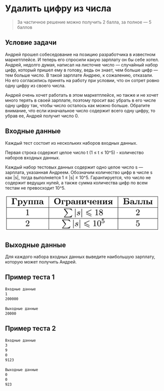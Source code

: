 ﻿# Удалить цифру из числа
> За частичное решение можно получить 2 балла, за полное — 5 баллов

## Условие задачи
Андрей прошел собеседование на позицию разработчика в известном маркетплейсе.
И теперь его спросили какую зарплату он бы себе хотел.
Андрей, недолго думая, написал на листочке число — случайный набор цифр,
который пришел ему в голову, ведь он знает, чем больше цифр — тем больше число.
В такой зарплате Андрею, к сожалению, отказали.
Но его согласились принять на работу при условии,
что он сотрет ровно одну цифру из своего числа.

Андрей очень хочет работать в этом маркетплейсе,
но также и не хочет много терять в своей зарплате,
поэтому просит вас убрать в его числе одну цифру так,
чтобы число осталось как можно больше. Обратите внимание,
что если изначальное число содержит всего одну цифру, то убрав ее,
Андрей получит число 0.

## Входные данные
Каждый тест состоит из нескольких наборов входных данных.

Первая строка содержит целое число t (1 ≤ t ≤ 10\^5) - количество
наборов входных данных.

Каждый набор тестовых данных содержит одно целое число s — зарплата,
указанная Андреем. Обозначим количество цифр в числе s как |s|,
тогда выполняется 1 ≤ |s| ≤ 10\^5. Гарантируется, что число не содержит ведущих нулей,
а также сумма количества цифр по всем тестам не превосходит 10\^5.

![remove-digit](./remove-digit.png)

## Выходные данные
Для каждого набора входных данных выведите наибольшую зарплату, которую может получить Андрей.

## Пример теста 1
```plaintext
Входные данные
1
200000

Выходные данные
20000
```

## Пример теста 2
```plaintext
Входные данные
3
9
0
9123

Выходные данные
0
0
923
```
